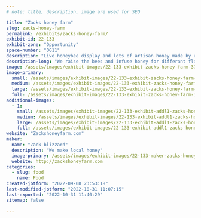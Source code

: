 ```yaml
---
# note: title, description, image are used for SEO

title: "Zacks honey farm"
slug: zacks-honey-farm
permalink: /exhibits/zacks-honey-farm/
exhibit-id: 22-133
exhibit-zone: "Opportunity"
space-number: "OG11"
description: "Live honeybee display and lots of artisan honey made by us."
description-long: "We raise the bees and infuse honey for differant flavors."
image: /assets/images/exhibit-images/22-133-exhibit-zacks-honey-farm-3725c509-e8c6-4ab2-9cac-d541d5891270-large.jpeg
image-primary: 
  small: /assets/images/exhibit-images/22-133-exhibit-zacks-honey-farm-3725c509-e8c6-4ab2-9cac-d541d5891270-small.jpeg
  medium: /assets/images/exhibit-images/22-133-exhibit-zacks-honey-farm-3725c509-e8c6-4ab2-9cac-d541d5891270-medium.jpeg
  large: /assets/images/exhibit-images/22-133-exhibit-zacks-honey-farm-3725c509-e8c6-4ab2-9cac-d541d5891270-large.jpeg
  full: /assets/images/exhibit-images/22-133-exhibit-zacks-honey-farm-3725c509-e8c6-4ab2-9cac-d541d5891270-full.jpeg
additional-images: 
  - 1:
    small: /assets/images/exhibit-images/22-133-exhibit-addl1-zacks-honey-farm-a90da1ca-174a-4bde-9f78-ec3b6ae004e1-small.jpeg
    medium: /assets/images/exhibit-images/22-133-exhibit-addl1-zacks-honey-farm-a90da1ca-174a-4bde-9f78-ec3b6ae004e1-medium.jpeg
    large: /assets/images/exhibit-images/22-133-exhibit-addl1-zacks-honey-farm-a90da1ca-174a-4bde-9f78-ec3b6ae004e1-large.jpeg
    full: /assets/images/exhibit-images/22-133-exhibit-addl1-zacks-honey-farm-a90da1ca-174a-4bde-9f78-ec3b6ae004e1-full.jpeg
website: "Zackshoneyfarm.com"
maker: 
  name: "Zack blizzard"
  description: "We make local honey"
  image-primary: /assets/images/exhibit-images/22-133-maker-zacks-honey-farm-299e95d5-7941-41d2-bab7-8d9a79e5d73a-medium.jpeg
  website: http://zackshoneyfarm.com
categories: 
  - slug: food
    name: Food
created-jotform: "2022-09-08 23:53:18"
last-modified-jotform: "2022-10-31 11:07:15"
last-exported: "2022-10-31 11:40:29"
sitemap: false

---
```

